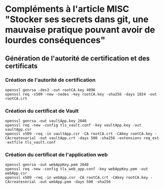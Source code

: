 # Compléments à l'article MISC "Stocker ses secrets dans git, une mauvaise pratique pouvant avoir de lourdes conséquences"

## Génération de l'autorité de certification et des certificats

### Création de l'autorité de certification

```
openssl genrsa -des3 -out rootCA.key 4096
openssl req -x509 -new -nodes -key rootCA.key -sha256 -days 1024 -out rootCA.crt
```

### Création du certificat de Vault

```
openssl genrsa -out vaultApp.key 2048
openssl req -new -config tls_vault.conf -key vaultApp.key -out vaultApp.csr
openssl x509 -req -in vaultApp.csr -CA rootCA.crt -CAkey rootCA.key -CAcreateserial -out vaultApp.crt -days 500 -sha256 -extensions req_ext -extfile tls_vault.conf
```

### Création du certificat de l'application web

```
openssl genrsa -out webAppKey.pem 2048
openssl req -new -config tls_web_app.conf -key webAppKey.pem -out webApp.csr
openssl x509 -req -in webApp.csr -CA rootCA.crt -CAkey rootCA.key -CAcreateserial -out webApp.pem -days 500 -sha256
```
